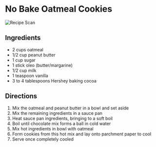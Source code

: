# No Bake Oatmeal Cookies

![Recipe Scan](/static/images/no-bake-oatmeal-cookies.jpg "Recipe Scan")

## Ingredients
- 2 cups oatmeal
- 1/2 cup peanut butter
- 1 cup sugar
- 1 stick oleo (butter/margarine)
- 1/2 cup milk
- 1 teaspoon vanilla
- 3 to 4 tablespoons Hershey baking cocoa

## Directions
1. Mix the oatmeal and peanut butter in a bowl and set aside
2. Mix the remaining ingredients in a sauce pan
3. Heat sauce pan ingredients, bringing to a soft boil
4. Boil until chocolate mix forms a ball in cold water
5. Mix hot ingredients in bowl with oatmeal
6. Form cookies from this hot mix and lay onto parchment paper to cool
7. Serve once completely cooled